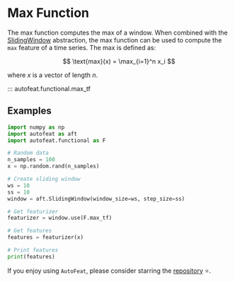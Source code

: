 # Max Function

The max function computes the max of a window. When combined with the [SlidingWindow](../core/fixed_window.md) abstraction, the max function can be used to compute the `max` feature of a time series. The max is defined as:

$$
\text{max}(x) = \max_{i=1}^n x_i
$$

where $x$ is a vector of length $n$.

::: autofeat.functional.max_tf      

## Examples

```python
import numpy as np
import autofeat as aft
import autofeat.functional as F

# Random data
n_samples = 100
x = np.random.rand(n_samples)

# Create sliding window
ws = 10
ss = 10
window = aft.SlidingWindow(window_size=ws, step_size=ss)

# Get featurizer
featurizer = window.use(F.max_tf)

# Get features
features = featurizer(x)

# Print features
print(features)
```

If you enjoy using `AutoFeat`, please consider starring the [repository](https://github.com/autonlab/AutoFeat) ⭐️.
